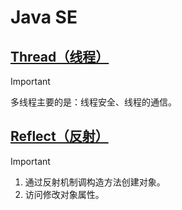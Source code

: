 # Java SE

## [Thread（线程）](https://github.com/camelliaxiaohua/JavaSE/blob/master/Part3/src/com/camellia/thread/readme.md)
> [!IMPORTANT]
>
> 多线程主要的是：线程安全、线程的通信。


## [Reflect（反射）](https://github.com/camelliaxiaohua/JavaSE/tree/master/Part3/src/com/camellia/reflect)


> [!IMPORTANT]
>1. 通过反射机制调构造方法创建对象。
>2. 访问修改对象属性。

